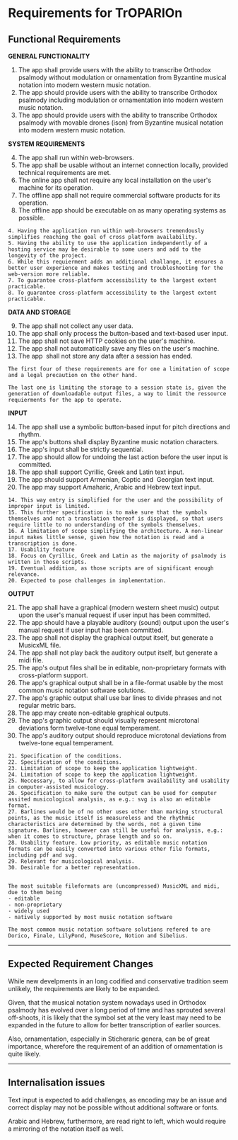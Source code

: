 # Requirements for TrOPARIOn

## Functional Requirements 

**GENERAL FUNCTIONALITY**
1. The app shall provide users with the ability to transcribe Orthodox psalmody without modulation or ornamentation from Byzantine musical notation into modern western music notation.
2. The app should provide users with the ability to transcribe Orthodox psalmody including modulation or ornamentation into modern western music notation. 
3. The app should provide users with the ability to transcribe Orthodox psalmody with movable drones (ison) from Byzantine musical notation into modern western music notation. 

**SYSTEM REQUIREMENTS**

4. The app shall run within web-browsers.
5. The app shall be usable without an internet connection locally, provided technical requirements are met. 
6. The online app shall not require any local installation on the user's machine for its operation.
7. The offline app shall not require commercial software products for its operation. 
8. The offline app should be executable on as many operating systems as possible.

```{dropdown} requirement justifications
4. Having the application run within web-browsers tremendously simplifies reaching the goal of cross platform availability.
5. Having the ability to use the application independently of a hosting service may be desirable to some users and add to the longevity of the project.
6. While this requierment adds an additional challange, it ensures a better user experience and makes testing and troubleshooting for the web-version more reliable.
7. To guarantee cross-platform accessibility to the largest extent practicable. 
8. To guarantee cross-platform accessibility to the largest extent practicable. 

```

**DATA AND STORAGE**

9. The app shall not collect any user data.
10. The app shall only process the button-based and text-based user input.
11. The app shall not save HTTP cookies on the user's machine. 
12. The app shall not automatically save any files on the user's machine. 
13. The app  shall not store any data after a session has ended.

```{dropdown} requirement justifications
The first four of these requirements are for one a limitation of scope and a legal precaution on the other hand. 

The last one is limiting the storage to a session state is, given the generation of downloadable output files, a way to limit the ressource requierments for the app to operate. 

```


**INPUT**

14. The app shall use a symbolic button-based input for pitch directions and rhythm.
15. The app's buttons shall display Byzantine music notation characters. 
16. The app's input shall be strictly sequential.
17. The app should allow for undoing the last action before the user input is committed. 
18. The app shall support Cyrillic, Greek and Latin text input. 
19. The app should support Armenian, Coptic and  Georgian text input. 
20. The app may support Amaharic, Arabic and Hebrew text input.

```{dropdown} requirement justifications
14. This way entry is simplified for the user and the possibility of improper input is limited.
15. This further specification is to make sure that the symbols themselves and not a translation thereof is displayed, so that users require little to no understanding of the symbols themselves. 
16. A limitation of scope simplifying the architecture. A non-linear input makes little sense, given how the notation is read and a transcription is done. 
17. Usability feature
18. Focus on Cyrillic, Greek and Latin as the majority of psalmody is written in those scripts.
19. Eventual addition, as those scripts are of significant enough relevance.
20. Expected to pose challenges in implementation. 

```

**OUTPUT**

21. The app shall have a graphical (modern western sheet music) output upon the user's manual request if user input has been committed. 
22. The app should have a playable auditory (sound) output upon the user's manual request if user input has been committed.
23. The app shall not display the graphical output itself, but generate a MusicxML file.
24. The app shall not play back the auditory output itself, but generate a midi file. 
25. The app's output files shall be in editable, non-proprietary formats with cross-platform support. 
26. The app's graphical output shall be in a file-format usable by the most common music notation software solutions. 
27. The app's graphic output shall use bar lines to divide phrases and not regular metric bars. 
28. The app may create non-editable graphical outputs.
29. The app's graphic output should visually represent microtonal deviations form twelve-tone equal temperament.
30. The app's auditory output should reproduce microtonal deviations from twelve-tone equal temperament. 
 
```{dropdown} requirement justifications
21. Specification of the conditions.
22. Specification of the conditions.
23. Limitation of scope to keep the application lightweight. 
24. Limitation of scope to keep the application lightweight. 
25. Neccessary, to allow for cross-platform availability and usability in computer-assisted musicology. 
26. Specification to make sure the output can be used for computer assited musicological analysis, as e.g.: svg is also an editable format. 
27. Barlines would be of no other uses other than marking structural points, as the music itself is measureless and the rhythmic characteristics are determined by the words, not a given time signature. Barlines, however can still be useful for analysis, e.g.: when it comes to structure, phrase length and so on. 
28. Usability feature. Low priority, as editable music notation formats can be easily converted into various other file formats, including pdf and svg. 
29. Relevant for musicological analysis.
30. Desirable for a better representation. 


```
```{dropdown} specifications
The most suitable fileformats are (uncompressed) MusicXML and midi, due to them being 
- editable
- non-proprietary
- widely used
- natively supported by most music notation software

The most common music notation software solutions refered to are Dorico, Finale, LilyPond, MuseScore, Notion and Sibelius. 

```

__________________________________
## Expected Requirement Changes

While new develpments in an long codified and conservative tradition seem unlikely, the requirements are likely to be expanded. 

Given, that the musical notation system nowadays used in Orthodox psalmody has evolved over a long period of time and has sprouted several off-shoots, it is likely that the symbol set at the very least may need to be expanded in the future to allow for better transcription of earlier sources.

Also, ornamentation, especially in Sticheraric genera, can be of great importance, wherefore the requirement of an addition of ornamentation is quite likely. 
_________________________________

## Internalisation issues

Text input is expected to add challenges, as encoding may be an issue and correct display may not be possible without additional software or fonts.

Arabic and Hebrew, furthermore, are read right to left, which would require a mirroring of the notation itself as well. 
